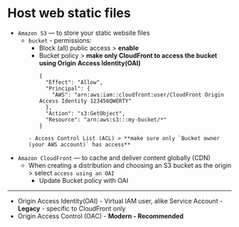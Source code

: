 # Host web static files

- `Amazon S3` — to store your static website files
  - `bucket` - permissions:
    - Block (all) public access > **enable**
    - Bucket policy > **make only CloudFront to access the bucket using Origin Access Identity(OAI)**
      ```
      {
        "Effect": "Allow",
        "Principal": {
          "AWS": "arn:aws:iam::cloudfront:user/CloudFront Origin Access Identity 123456QWERTY"
        },
        "Action": "s3:GetObject",
        "Resource": "arn:aws:s3:::my-bucket/*"
      }
    ```
    - Access Control List (ACL) > **make sure only `Bucket owner (your AWS account)` has access**
- `Amazon CloudFront` — to cache and deliver content globally (CDN)
  - When creating a distribution and choosing an S3 bucket as the origin > select `access using an OAI`
    - Update Bucket policy with OAI

---

- Origin Access Identity(OAI) - Virtual IAM user, alike Service Account - **Legacy** - specific to CloudFront only
- Origin Access Control (OAC) - **Modern - Recommended**
